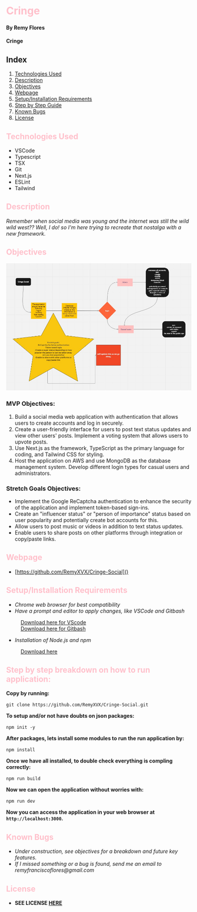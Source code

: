<!-- This is a [Next.js](https://nextjs.org/) project bootstrapped with [`create-next-app`](https://github.com/vercel/next.js/tree/canary/packages/create-next-app).

## Getting Started

First, run the development server:

```bash
npm run dev
# or
yarn dev
# or
pnpm dev
```

Open [http://localhost:3000](http://localhost:3000) with your browser to see the result.

You can start editing the page by modifying `app/page.tsx`. The page auto-updates as you edit the file.

[http://localhost:3000/api/hello](http://localhost:3000/api/hello) is an endpoint that uses [Route Handlers](https://beta.nextjs.org/docs/routing/route-handlers). This endpoint can be edited in `app/api/hello/route.ts`.

This project uses [`next/font`](https://nextjs.org/docs/basic-features/font-optimization) to automatically optimize and load Inter, a custom Google Font.

## Learn More

To learn more about Next.js, take a look at the following resources:

- [Next.js Documentation](https://nextjs.org/docs) - learn about Next.js features and API.
- [Learn Next.js](https://nextjs.org/learn) - an interactive Next.js tutorial.

You can check out [the Next.js GitHub repository](https://github.com/vercel/next.js/) - your feedback and contributions are welcome!

## Deploy on Vercel

The easiest way to deploy your Next.js app is to use the [Vercel Platform](https://vercel.com/new?utm_medium=default-template&filter=next.js&utm_source=create-next-app&utm_campaign=create-next-app-readme) from the creators of Next.js.

Check out our [Next.js deployment documentation](https://nextjs.org/docs/deployment) for more details. -->

# <span style="color: Pink">Cringe

#### By **Remy Flores**

#### **Cringe**

## Index

1. [Technologies Used](#1)
2. [Description](#2)
3. [Objectives](#a)
4. [Webpage](#3)
5. [Setup/Installation Requirements](#4)
6. [Step by Step Guide](#5)
7. [Known Bugs](#6)
8. [License](#7)

## <a name="1" id="1"></a><span style="color: Pink">Technologies Used
* VSCode
* Typescript
* TSX
* Git
* Next.js
* ESLint
* Tailwind

## <a name="2" id="2"></a><span style="color: Pink">Description
_Remember when social media was young and the internet was still the wild wild west?? Well, I do! so I'm here trying to recreate that nostalga with a new framework._

## <a name="a" id="a"></a><span style="color: Pink">Objectives

![Alt text](public/flowchat%20-%20cringe.jpg)

### <strong>MVP Objectives:</strong>

1. Build a social media web application with authentication that allows users to create accounts and log in securely.
2. Create a user-friendly interface for users to post text status updates and view other users' posts.
Implement a voting system that allows users to upvote posts.
3. Use Next.js as the framework, TypeScript as the primary language for coding, and Tailwind CSS for styling.
4. Host the application on AWS and use MongoDB as the database management system.
Develop different login types for casual users and administrators.

### <strong>Stretch Goals Objectives:</strong>

* Implement the Google ReCaptcha authentication to enhance the security of the application and implement token-based sign-ins.
* Create an "influencer status" or "person of importance" status based on user popularity and potentially create bot accounts for this.
* Allow users to post music or videos in addition to text status updates.
* Enable users to share posts on other platforms through integration or copy/paste links.

## <a name="3" id="3"></a><span style="color: Pink">Webpage
* [https://github.com/RemyXVX/Cringe-Social]()

## <a name="4" id="4"></a><span style="color: Pink">Setup/Installation Requirements
* _Chrome web browser for best compatibility_
* _Have a prompt and editor to apply changes, like VSCode and Gitbash_

&nbsp;&nbsp;&nbsp;&nbsp;&nbsp;&nbsp;&nbsp;&nbsp;&nbsp;&nbsp;[Download here for VScode](https://code.visualstudio.com/download)<br>
&nbsp;&nbsp;&nbsp;&nbsp;&nbsp;&nbsp;&nbsp;&nbsp;&nbsp;&nbsp;[Download here for Gitbash](https://git-scm.com/downloads)

* _Installation of Node.js and npm_

&nbsp;&nbsp;&nbsp;&nbsp;&nbsp;&nbsp;&nbsp;&nbsp;&nbsp;&nbsp;[Download here](https://nodejs.org/en/download/)

## <a name="5" id="5"></a><span style="color: Pink">Step by step breakdown on how to run application:

<strong>Copy by running:</strong>

```
git clone https://github.com/RemyXVX/Cringe-Social.git
```

<strong>To setup and/or not have doubts on json packages:</strong>

```
npm init -y
```

<strong>After packages, lets install some modules to run the run application by:</strong>

```
npm install
```

<strong>Once we have all installed, to double check everything is compling correctly:</strong>

```
npm run build
```

<strong>Now we can open the application without worries with:</strong>
```
npm run dev
```

<strong>Now you can access the application in your web browser at `http://localhost:3000`.</strong>

## <a name="6" id="6"></a> <span style="color: Pink">Known Bugs
* _Under construction, see objectives for a breakdown and future key features._
* _If I missed something or a bug is found, send me an email to remyfranciscoflores@gmail.com_

## <a name="7" id="7"></a><span style="color: Pink">License
* **SEE LICENSE [HERE](./LICENSE)** 
